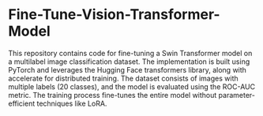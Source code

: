 # Fine-Tune-Vision-Transformer-Model
This repository contains code  for fine-tuning a Swin Transformer model on a multilabel image classification dataset. The implementation is built using PyTorch and leverages the Hugging Face transformers library, along with accelerate for distributed training. The dataset consists of images with multiple labels (20 classes), and the model is evaluated using the ROC-AUC metric. The training process fine-tunes the entire model without parameter-efficient techniques like LoRA.
